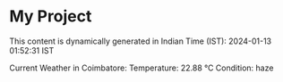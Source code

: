 # My Project

This content is dynamically generated in Indian Time (IST): 2024-01-13 01:52:31 IST


Current Weather in Coimbatore:
Temperature: 22.88 °C
Condition: haze
